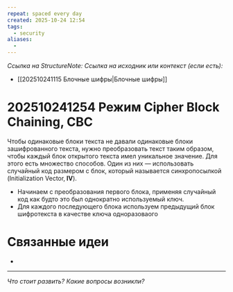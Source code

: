 ```yaml
---
repeat: spaced every day
created: 2025-10-24 12:54
tags:
  - security
aliases:
  -
---
```

*Ссылка на StructureNote:*
*Ссылка на исходник или контекст (если есть):*
- [[202510241115 Блочные шифры|Блочные шифры]]

# 202510241254 Режим Cipher Block Chaining, CBC

Чтобы одинаковые блоки текста не давали одинаковые блоки зашифрованного текста, нужно преобразовать текст таким образом, чтобы каждый блок открытого текста имел уникальное значение. Для этого есть множество способов. Один из них — использовать случайный код размером с блок, который называется синхропосылкой (Initialization Vector‚ **IV**).
- Начинаем с преобразования первого блока, применяя случайный код как будто это был однократно используемый ключ.
- Для каждого последующего блока используем предыдущий блок шифротекста в качестве ключа одноразоваого
# Связанные идеи

- 

---

*Что стоит развить? Какие вопросы возникли?*
